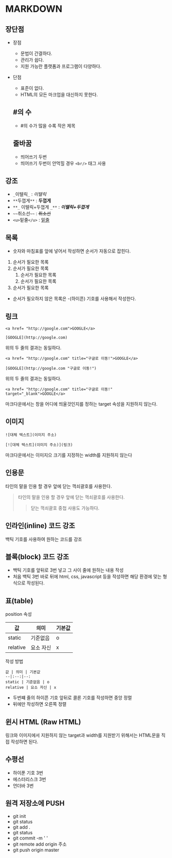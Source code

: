 # MARKDOWN

## 장단점

- 장점
  - 문법이 간결하다.
  - 관리가 쉽다.
  - 지원 가능란 플랫폼과 프로그램이 다양하다.

- 단점
  - 표준이 없다.
  - HTML의 모든 마크업을 대신하지 못한다.

  ## #의 수

  - #의 수가 많을 수록 작은 제목

  ## 줄바꿈

  - 띄어쓰기 두번
  - 띄어쓰기 두번이 안먹힐 경우 `<br/>` 태그 사용

## 강조

- `_`이텔릭`_` : _이텔릭_
- `**`두껍게`**` : **두껍게**
- `**_` 이텔릭+두껍게 `_**` : **_이텔릭+두껍게_**
- `~~`취소선`~~` : ~~취소선~~
- `<u>`밑줄`</u>` : <u>밑줄</u>

## 목록

- 숫자와 마침표를 앞에 넣어서 작성하면 순서가 자동으로 잡힌다.

1. 순서가 필요한 목록
1. 순서가 필요한 목록
   1. 순서가 필요한 목록
   1. 순서가 필요한 목록
1. 순서가 필요한 목록

- 순서가 필오하지 않은 목록은 -(하이픈) 기호를 사용해서 작성한다.

## 링크

`<a href= "http://google.com">GOOGLE</a>`

`[GOOGLE](http://google.com)`

위의 두 줄의 결과는 동일하다.

`<a href= "http://google.com" title="구글로 이동!">GOOGLE</a>`

`[GOOGLE](http://google.com "구글로 이동!")`

위의 두 줄의 결과는 동일하다.


`<a href= "http://google.com" title="구글로 이동!" target="_blank">GOOGLE</a>`

마크다운에서는 창을 어디에 띄울것인지를 정하는 target 속성을 지원하지 않는다.

## 이미지

`![대체 텍스트](이미지 주소)`

`[![대체 텍스트](이미지 주소)](링크)`

마크다운에서는 이미지으 크기를 지정하는 width를 지원하지 않는다

## 인용문

타인의 말을 인용 할 경우 앞에 닫는 꺽쇠괄호를 사용한다.

>타인의 말을 인용 할 경우 앞에 닫는 꺽쇠괄호를 사용한다.
>>닫는 꺽쇠괄호 중첩 사용도 가능하다.

## 인라인(inline) 코드 강조

백틱 기호를 사용하여 원하는 코드를 강조

## 블록(block) 코드 강조

- 백틱 기호를 앞뒤로 3번 넣고 그 사이 줄에 원하는 내용 작성
- 처음 백틱 3번 바로 뒤에 html, css, javascript 등을 작성하면 해당 환경에 맞는 형식으로 작성된다.

## 표(table)

position 속성

값 | 의미 | 기본값
--|--|--
static | 기준없음 | o
relative | 요소 자신 | x

작성 방법
```
값 | 의미 | 기본값
--|:--:|--:
static | 기준없음 | o
relative | 요소 자신 | x
```

- 두번쨰 줄의 하이픈 기호 앞뒤로 콜론 기호를 작성하면 중앙 정렬
- 뒤에만 작성하면 오른쪽 정렬

## 윈시 HTML (Raw HTML)

링크와 이미지에서 지원하지 않는 target과 width를 지원받기 위해서는 HTML문을 직접 작성하면 된다.

## 수평선

- 하이푼 기호 3번
- 에스터리스크 3번
- 언더바 3번

## 원격 저장소에 PUSH

- git init
- git status
- git add .
- git status
- git commit -m '  '
- git remote add origin 주소
- git push origin master